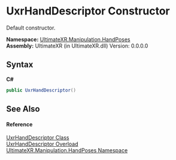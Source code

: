 # UxrHandDescriptor Constructor 
 

Default constructor.

**Namespace:**&nbsp;<a href="N_UltimateXR_Manipulation_HandPoses">UltimateXR.Manipulation.HandPoses</a><br />**Assembly:**&nbsp;UltimateXR (in UltimateXR.dll) Version: 0.0.0.0

## Syntax

**C#**<br />
``` C#
public UxrHandDescriptor()
```


## See Also


#### Reference
<a href="T_UltimateXR_Manipulation_HandPoses_UxrHandDescriptor">UxrHandDescriptor Class</a><br /><a href="Overload_UltimateXR_Manipulation_HandPoses_UxrHandDescriptor__ctor">UxrHandDescriptor Overload</a><br /><a href="N_UltimateXR_Manipulation_HandPoses">UltimateXR.Manipulation.HandPoses Namespace</a><br />
